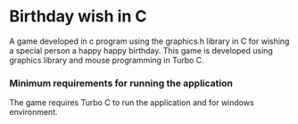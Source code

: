 # Birthday wish in C

A game developed in c program using the graphics.h library in C for wishing a special person a happy happy birthday. This game is developed using graphics library and mouse programming in Turbo C.

### Minimum requirements for running the application

The game requires Turbo C to run the application and for windows environment. 
